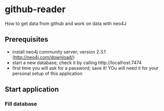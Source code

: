 # github-reader
How to get data from github and work on data with neo4J

## Prerequisites

* install neo4j community server; version 2.3.1 (http://neo4j.com/download/)
* start a new database; check it by calling http://localhost:7474
* first time you will ask for a password; save it! YOu will need it for your personal setup of this application


## Start application

### Fill database




